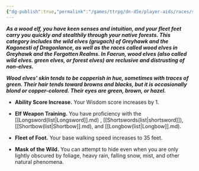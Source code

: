 ```yaml
---
{"dg-publish":true,"permalink":"/games/ttrpg/dn-d5e/player-aids/races/sub-races/elf-subrace-wood/","tags":["TTRPG/DND/5e","Races","Sub-Races"],"noteIcon":""}
---
```



**_As a wood elf, you have keen senses and intuition, and your fleet feet carry you quickly and stealthily through your native forests. This category includes the wild elves (grugach) of Greyhawk and the Kagonesti of Dragonlance, as well as the races called wood elves in Greyhawk and the Forgotten Realms. In Faerun, wood elves (also called wild elves. green elves, or forest elves) are reclusive and distrusting of non-elves._**

**_Wood elves' skin tends to be copperish in hue, sometimes with traces of green. Their hair tends toward browns and blacks, but it is occasionally blond or copper-colored. Their eyes are green, brown, or hazel._**

- **Ability Score Increase.** Your Wisdom score increases by 1.

- **Elf Weapon Training.** You have proficiency with the [[Longsword(list\|Longsword]].md) , [[Shortswords(list\|shortsword]]), [[Shortbow(list\|Shortbow]].md), and [[Longbow(list\|Longbow]].md).

- **Fleet of Foot.** Your base walking speed increases to 35 feet.

- **Mask of the Wild.** You can attempt to hide even when you are only lightly obscured by foliage, heavy rain, falling snow, mist, and other natural phenomena.

